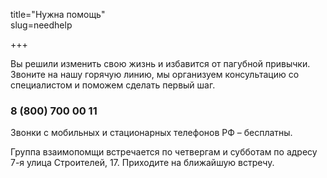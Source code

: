 title="Нужна помощь"  
slug=needhelp

+++

Вы решили изменить свою жизнь и избавится от пагубной привычки. Звоните на нашу горячую линию, мы организуем консультацию со специалистом и поможем сделать первый шаг. 

### 8 (800) 700 00 11

Звонки с мобильных и стационарных телефонов РФ – бесплатны.

Группа взаимопомщи встречается по четвергам и субботам по адресу 7-я улица Строителей, 17. Приходите на ближайшую встречу. 
